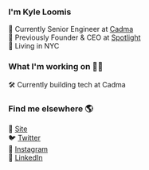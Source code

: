 ### I'm Kyle Loomis

🏦 Currently Senior Engineer at [Cadma](https://www.cadma.com) <br>
🌽 Previously Founder & CEO at [Spotlight](https://spotlight.dev) <br>
🗽 Living in NYC

### What I'm working on 👨‍💻

🛠️ Currently building tech at Cadma <br>

### Find me elsewhere 🌎

🚀 [Site](https://kyleloomis.com) <br>
🐦 [Twitter](https://twitter.com/kylewloomis) <br>
📸 [Instagram](https://instagram.com/kylewloomis) <br>
💼 [LinkedIn](https://www.linkedin.com/in/kyle-loomis) <br>
